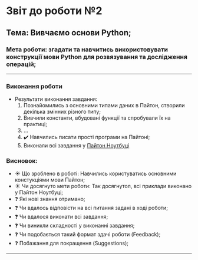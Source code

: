 # Звіт до роботи №2
## Тема: Вивчаємо основи Python;
### Мета роботи: згадати та навчитись використовувати конструкції мови Python для розвязування та дослідження операцій;
---
### Виконання роботи
- Результати виконання завдання:
    1. Познайомились з основними типами даних в Пайтон, створили декілька змінних різного типу; 
    2. Вивчили константи, вбудовані функції та спробували їх на практиці; 
    3. ...
    4. :heavy_check_mark: Навчились писати прості програми на Пайтоні;
    5. Виконали всі завдання у [Пайтон Ноутбуці](1.ipynb)

### Висновок: 
- :sunny: Що зроблено в роботі: Навчились користуватись основними констукціями мови Пайтон;
- :sunny: Чи досягнуто мети роботи: Так досягнутол, всі приклади виконано у Пайтон Ноутбуці;
- :question: Які нові знання отримано;
- :question: Чи вдалось відповісти на всі питання задані в ході роботи;
- :question: Чи вдалося виконати всі завдання;
- :question: Чи виникли складності у виконанні завдання;
- :question: Чи подобається такий формат здачі роботи (Feedback);
- :question: Побажання для покращення (Suggestions);
---